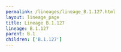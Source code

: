 ```yaml
---
permalink: /lineages/lineage_B.1.127.html
layout: lineage_page
title: Lineage B.1.127
lineage: B.1.127
parent: B.1
children: ['B.1.127']
---
```

